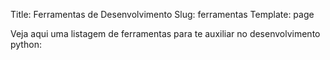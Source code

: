 Title: Ferramentas de Desenvolvimento
Slug: ferramentas
Template: page

Veja aqui uma listagem de ferramentas para te auxiliar no desenvolvimento python:

